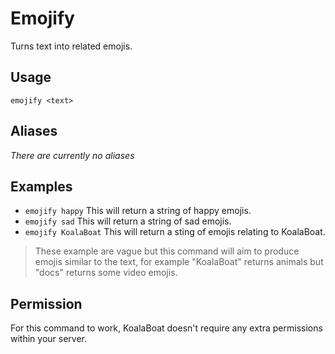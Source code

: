 # Emojify
Turns text into related emojis.

## Usage
`emojify <text>`

## Aliases
*There are currently no aliases*

## Examples
- `emojify happy` This will return a string of happy emojis. 
- `emojify sad` This will return a string of sad emojis.
- `emojify KoalaBoat` This will return a sting of emojis relating to KoalaBoat.

> These example are vague but this command will aim to produce emojis similar to the text, for example "KoalaBoat" returns animals but "docs" returns some video emojis.

## Permission
For this command to work, KoalaBoat doesn't require any extra permissions within your server.